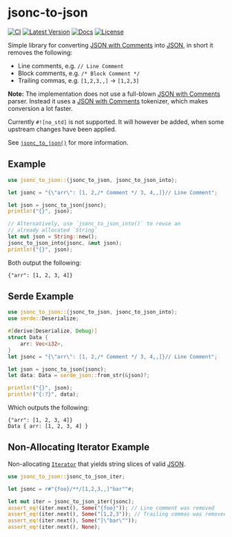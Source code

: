 # jsonc-to-json

[![CI](https://github.com/vallentin/jsonc-to-json/workflows/CI/badge.svg)](https://github.com/vallentin/jsonc-to-json/actions?query=workflow%3ACI)
[![Latest Version](https://img.shields.io/crates/v/jsonc-to-json.svg)](https://crates.io/crates/jsonc-to-json)
[![Docs](https://docs.rs/jsonc-to-json/badge.svg)](https://docs.rs/jsonc-to-json)
[![License](https://img.shields.io/github/license/vallentin/jsonc-to-json.svg)](https://github.com/vallentin/jsonc-to-json)

<!-- cargo-rdme start -->

Simple library for converting [JSON with Comments] into [JSON],
in short it removes the following:

- Line comments, e.g. `// Line Comment`
- Block comments, e.g. `/* Block Comment */`
- Trailing commas, e.g. `[1,2,3,,]` -> `[1,2,3]`

**Note:** The implementation does not use a full-blown [JSON with Comments]
parser. Instead it uses a [JSON with Comments] tokenizer, which makes
conversion a lot faster.

Currently `#![no_std]` is not supported. It will however be added, when
some upstream changes have been applied.

See [`jsonc_to_json()`] for more information.

## Example

```rust
use jsonc_to_json::{jsonc_to_json, jsonc_to_json_into};

let jsonc = "{\"arr\": [1, 2,/* Comment */ 3, 4,,]}// Line Comment";

let json = jsonc_to_json(jsonc);
println!("{}", json);

// Alternatively, use `jsonc_to_json_into()` to reuse an
// already allocated `String`
let mut json = String::new();
jsonc_to_json_into(jsonc, &mut json);
println!("{}", json);
```

Both output the following:

```text
{"arr": [1, 2, 3, 4]}
```

## Serde Example

```rust
use jsonc_to_json::{jsonc_to_json, jsonc_to_json_into};
use serde::Deserialize;

#[derive(Deserialize, Debug)]
struct Data {
    arr: Vec<i32>,
}
let jsonc = "{\"arr\": [1, 2,/* Comment */ 3, 4,,]}// Line Comment";

let json = jsonc_to_json(jsonc);
let data: Data = serde_json::from_str(&json)?;

println!("{}", json);
println!("{:?}", data);
```

Which outputs the following:

```text
{"arr": [1, 2, 3, 4]}
Data { arr: [1, 2, 3, 4] }
```

## Non-Allocating Iterator Example

Non-allocating [`Iterator`] that yields string slices of
valid [JSON].

```rust
use jsonc_to_json::jsonc_to_json_iter;

let jsonc = r#"{foo}/**/[1,2,3,,]"bar""#;

let mut iter = jsonc_to_json_iter(jsonc);
assert_eq!(iter.next(), Some("{foo}")); // Line comment was removed
assert_eq!(iter.next(), Some("[1,2,3")); // Trailing commas was removed
assert_eq!(iter.next(), Some("]\"bar\""));
assert_eq!(iter.next(), None);
```

[JSON with Comments]: https://code.visualstudio.com/docs/languages/json#_json-with-comments
[JSON]: https://www.json.org/json-en.html

<!-- cargo-rdme end -->

[`jsonc_to_json()`]: https://docs.rs/jsonc-to-json/*/jsonc-to-json/fn.jsonc_to_json.html
[`Iterator`]: https://doc.rust-lang.org/std/iter/trait.Iterator.html
